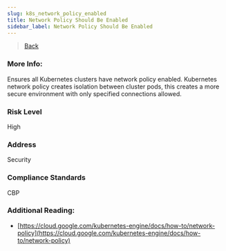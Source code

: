 ```yaml
---
slug: k8s_network_policy_enabled
title: Network Policy Should Be Enabled
sidebar_label: Network Policy Should Be Enabled
---
```

> [Back](../../gcpkubemonitoring)

### More Info:
Ensures all Kubernetes clusters have network policy enabled. Kubernetes network policy creates isolation between cluster pods, this creates a more secure environment with only specified connections allowed.

### Risk Level
High

### Address
Security

### Compliance Standards
CBP

### Additional Reading:
- [https://cloud.google.com/kubernetes-engine/docs/how-to/network-policy](https://cloud.google.com/kubernetes-engine/docs/how-to/network-policy) 
